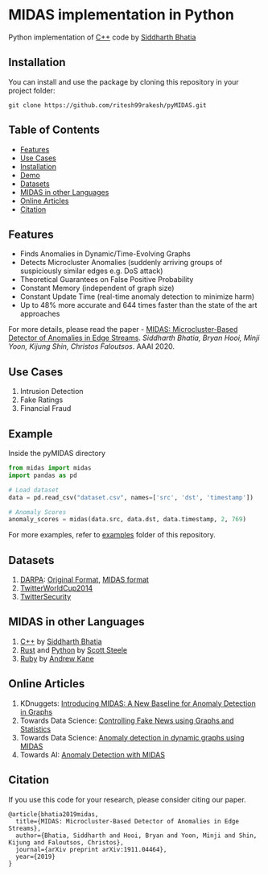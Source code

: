 # MIDAS implementation in Python

Python implementation of [C++](https://github.com/bhatiasiddharth/MIDAS) code by [Siddharth Bhatia](https://github.com/bhatiasiddharth)

## Installation

You can install and use the package by cloning this repository in your project folder:

```
git clone https://github.com/ritesh99rakesh/pyMIDAS.git
```

## Table of Contents

  - [Features](#features)
  - [Use Cases](#use-cases)
  - [Installation](#getting-started)
  - [Demo](#demo)
  - [Datasets](#datasets)
  - [MIDAS in other Languages](#midas-in-other-languages)
  - [Online Articles](#online-articles)
  - [Citation](#citation)

## Features

  - Finds Anomalies in Dynamic/Time-Evolving Graphs
  - Detects Microcluster Anomalies (suddenly arriving groups of
    suspiciously similar edges e.g. DoS attack)
  - Theoretical Guarantees on False Positive Probability
  - Constant Memory (independent of graph size)
  - Constant Update Time (real-time anomaly detection to minimize harm)
  - Up to 48% more accurate and 644 times faster than the state of the
    art approaches

For more details, please read the paper - [MIDAS: Microcluster-Based
Detector of Anomalies in Edge
Streams](https://www.comp.nus.edu.sg/~sbhatia/assets/pdf/midas.pdf).
*Siddharth Bhatia, Bryan Hooi, Minji Yoon, Kijung Shin, Christos
Faloutsos*. AAAI 2020.

## Use **Cases**

1.  Intrusion Detection
2.  Fake Ratings
3.  Financial Fraud

## Example

Inside the pyMIDAS directory

```python
from midas import midas
import pandas as pd

# Load dataset
data = pd.read_csv("dataset.csv", names=['src', 'dst', 'timestamp'])

# Anomaly Scores
anomaly_scores = midas(data.src, data.dst, data.timestamp, 2, 769)
```

For more examples, refer to [examples](https://github.com/ritesh99rakesh/pyMIDAS/tree/master/example) folder of this repository.

## Datasets

1.  [DARPA](https://www.ll.mit.edu/r-d/datasets/1998-darpa-intrusion-detection-evaluation-dataset):
    [Original
    Format](https://www.comp.nus.edu.sg/~sbhatia/assets/datasets/darpa_original.csv),
    [MIDAS
    format](https://www.comp.nus.edu.sg/~sbhatia/assets/datasets/darpa_midas.csv)
2.  [TwitterWorldCup2014](http://odds.cs.stonybrook.edu/twitterworldcup2014-dataset)
3.  [TwitterSecurity](http://odds.cs.stonybrook.edu/twittersecurity-dataset)

## MIDAS in other Languages

1.  [C++](https://github.com/bhatiasiddharth/MIDAS) by [Siddharth
    Bhatia](https://github.com/bhatiasiddharth)
2.  [Rust](https://github.com/scooter-dangle/midas_rs) and
    [Python](https://github.com/scooter-dangle/midas_rs/tree/master/python)
    by [Scott Steele](https://github.com/scooter-dangle)
3.  [Ruby](https://github.com/ankane/midas) by [Andrew
    Kane](https://github.com/ankane)

## Online Articles

1.  KDnuggets: [Introducing MIDAS: A New Baseline for Anomaly Detection
    in
    Graphs](https://www.kdnuggets.com/2020/04/midas-new-baseline-anomaly-detection-graphs.html)
2.  Towards Data Science: [Controlling Fake News using Graphs and
    Statistics](https://towardsdatascience.com/controlling-fake-news-using-graphs-and-statistics-31ed116a986f)
3.  Towards Data Science: [Anomaly detection in dynamic graphs using
    MIDAS](https://towardsdatascience.com/anomaly-detection-in-dynamic-graphs-using-midas-e4f8d0b1db45)
4.  Towards AI: [Anomaly Detection with
    MIDAS](https://medium.com/towards-artificial-intelligence/anomaly-detection-with-midas-2735a2e6dce8)

## Citation

If you use this code for your research, please consider citing our
paper.

``` markup
@article{bhatia2019midas,
  title={MIDAS: Microcluster-Based Detector of Anomalies in Edge Streams},
  author={Bhatia, Siddharth and Hooi, Bryan and Yoon, Minji and Shin, Kijung and Faloutsos, Christos},
  journal={arXiv preprint arXiv:1911.04464},
  year={2019}
}
```
